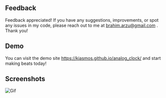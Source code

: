 ## Feedback

Feedback appreciated! If you have any suggestions, improvements, or spot any issues in my code, please reach out to me at brahim.arzu@gmail.com . Thank you!


## Demo

You can visit the demo site https://kiasmos.github.io/analog_clock/ and start making beats today! 


## Screenshots

![Gif](analog_clock.gif)
